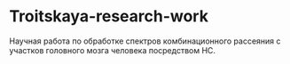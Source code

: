 # Troitskaya-research-work
Научная работа по обработке спектров комбинационного рассеяния с участков головного мозга человека посредством НС.
